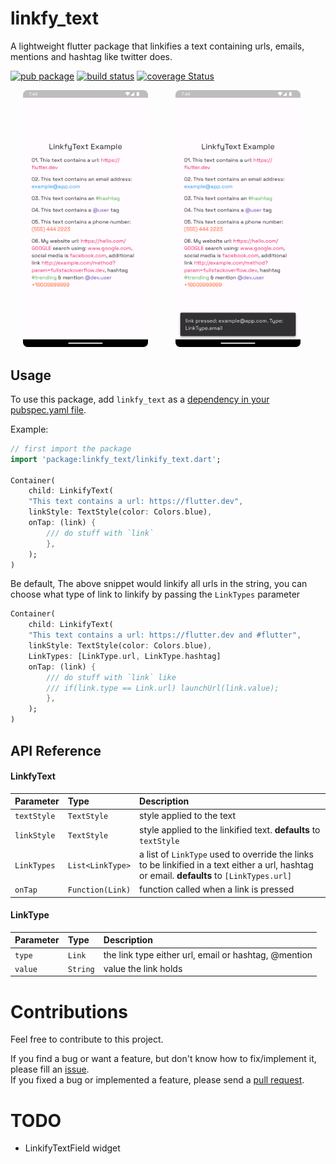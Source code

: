 # linkfy_text

A lightweight flutter package that linkifies a text containing urls, emails, mentions and hashtag like twitter does.

[![pub package](https://img.shields.io/pub/v/linkfy_text.svg)](https://pub.dev/packages/linkfy_text)
[![build status](https://img.shields.io/github/workflow/status/Iamstanlee/linkfy_text/CI)](https://github.com/Iamstanlee/linkfy_text/actions?query=CI)
[![coverage Status](https://coveralls.io/repos/github/Iamstanlee/linkfy_text/badge.svg?branch=main)](https://coveralls.io/github/Iamstanlee/linkfy_text?branch=main)

<p>
    <img src="https://raw.githubusercontent.com/Iamstanlee/linkfy_text/main/screenshots/s1.png" width="200px" height="auto" hspace="20"/>
    <img src="https://raw.githubusercontent.com/Iamstanlee/linkfy_text/main/screenshots/s2.png" width="200px" height="auto" hspace="20"/>
</p>

## Usage

To use this package, add `linkfy_text` as a [dependency in your pubspec.yaml file](https://pub.dev/packages/linkfy_text/).

Example:

```dart
// first import the package
import 'package:linkfy_text/linkify_text.dart';

Container(
    child: LinkifyText(
    "This text contains a url: https://flutter.dev",
    linkStyle: TextStyle(color: Colors.blue),
    onTap: (link) {
        /// do stuff with `link`
        },
    );
)
```

Be default, The above snippet would linkify all urls in the string, you can choose what type of link to linkify by passing the `LinkTypes` parameter

```dart
Container(
    child: LinkifyText(
    "This text contains a url: https://flutter.dev and #flutter",
    linkStyle: TextStyle(color: Colors.blue),
    LinkTypes: [LinkType.url, LinkType.hashtag]
    onTap: (link) {
        /// do stuff with `link` like
        /// if(link.type == Link.url) launchUrl(link.value);
        },
    );
)
```

## API Reference

#### LinkfyText

| Parameter   | Type             | Description                                                                                                                                 |
| :---------- | :--------------- | :------------------------------------------------------------------------------------------------------------------------------------------ |
| `textStyle` | `TextStyle`      | style applied to the text                                                                                                                   |
| `linkStyle` | `TextStyle`      | style applied to the linkified text. **defaults** to `textStyle`                                                                            |
| `LinkTypes` | `List<LinkType>` | a list of `LinkType` used to override the links to be linkified in a text either a url, hashtag or email. **defaults** to `[LinkTypes.url]` |
| `onTap`     | `Function(Link)` | function called when a link is pressed                                                                                                      |

#### LinkType

| Parameter | Type     | Description                                          |
| :-------- | :------- | :--------------------------------------------------- |
| `type`    | `Link`   | the link type either url, email or hashtag, @mention |
| `value`   | `String` | value the link holds                                 |

# Contributions

Feel free to contribute to this project.

If you find a bug or want a feature, but don't know how to fix/implement it, please fill an [issue](https://github.com/Iamstanlee/linkfy_text/issues).  
If you fixed a bug or implemented a feature, please send a [pull request](https://github.com/Iamstanlee/linkfy_text/pulls).

# TODO

- LinkifyTextField widget
